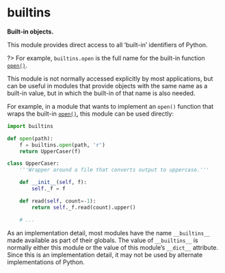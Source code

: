 # builtins
**Built-in objects.**

This module provides direct access to all ‘built-in’ identifiers of Python.

?> For example, `builtins.open` is the full name for the built-in function [`open()`](/built-in-functions/open.md).

This module is not normally accessed explicitly by most applications, but can be useful in modules that provide objects with the same name as a built-in value, but in which the built-in of that name is also needed.

For example, in a module that wants to implement an `open()` function that wraps the built-in [`open()`](/built-in-functions/open.md), this module can be used directly:

```python
import builtins

def open(path):
    f = builtins.open(path, 'r')
    return UpperCaser(f)

class UpperCaser:
    '''Wrapper around a file that converts output to uppercase.'''

    def __init__(self, f):
        self._f = f

    def read(self, count=-1):
        return self._f.read(count).upper()

    # ...
```

As an implementation detail, most modules have the name `__builtins__` made available as part of their globals. The value of `__builtins__` is normally either this module or the value of this module’s `__dict__` attribute. Since this is an implementation detail, it may not be used by alternate implementations of Python.